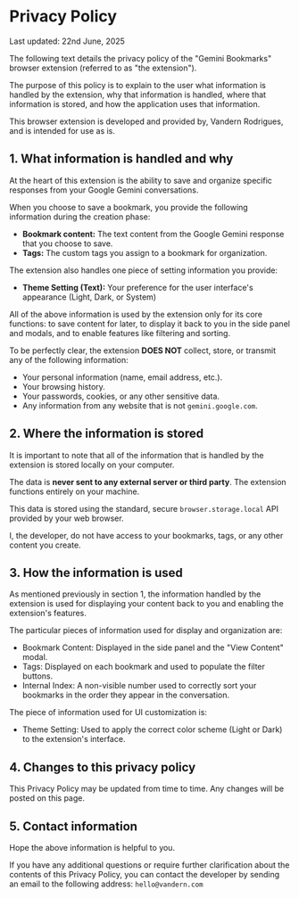 # Privacy Policy

Last updated: 22nd June, 2025

The following text details the privacy policy of the "Gemini Bookmarks" browser
extension (referred to as "the extension").

The purpose of this policy is to explain to the user what information is handled
by the extension, why that information is handled, where that information is
stored, and how the application uses that information.

This browser extension is developed and provided by, Vandern Rodrigues, and is
intended for use as is.

## 1. What information is handled and why

At the heart of this extension is the ability to save and organize specific
responses from your Google Gemini conversations.

When you choose to save a bookmark, you provide the following information during
the creation phase:

- **Bookmark content:** The text content from the Google Gemini response that
  you choose to save.
- **Tags:** The custom tags you assign to a bookmark for organization.

The extension also handles one piece of setting information you provide:

- **Theme Setting (Text):** Your preference for the user interface's appearance
  (Light, Dark, or System)

All of the above information is used by the extension only for its core
functions: to save content for later, to display it back to you in the side
panel and modals, and to enable features like filtering and sorting.

To be perfectly clear, the extension **DOES NOT** collect, store, or transmit
any of the following information:

* Your personal information (name, email address, etc.).
* Your browsing history.
* Your passwords, cookies, or any other sensitive data.
* Any information from any website that is not `gemini.google.com`.

## 2. Where the information is stored

It is important to note that all of the information that is handled by the
extension is stored locally on your computer.

The data is **never sent to any external server or third party**. The extension
functions entirely on your machine.

This data is stored using the standard, secure `browser.storage.local` API
provided by your web browser.

I, the developer, do not have access to your bookmarks, tags, or any other
content you create.

## 3. How the information is used

As mentioned previously in section 1, the information handled by the extension
is used for displaying your content back to you and enabling the extension's
features.

The particular pieces of information used for display and organization are:

- Bookmark Content: Displayed in the side panel and the "View Content" modal.
- Tags: Displayed on each bookmark and used to populate the filter buttons.
- Internal Index: A non-visible number used to correctly sort your bookmarks in
  the order they appear in the conversation.

The piece of information used for UI customization is:

- Theme Setting: Used to apply the correct color scheme (Light or Dark) to the
  extension's interface.

## 4. Changes to this privacy policy

This Privacy Policy may be updated from time to time. Any changes will be posted
on this page.

## 5. Contact information

Hope the above information is helpful to you.

If you have any additional questions or require further clarification about the
contents of this Privacy Policy, you can contact the developer by sending an
email to the following address: `hello@vandern.com`

